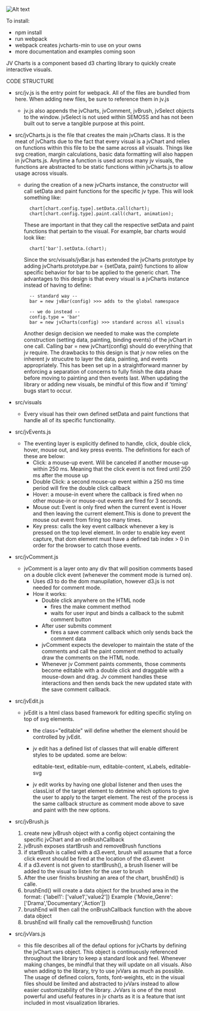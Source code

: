 ![Alt text](lib/jvLogo.png?raw=true "Title")

To install:
- npm install
- run webpack
- webpack creates jvcharts-min to use on your owns
- more documentation and examples coming soon

JV Charts is a component based d3 charting library to quickly create interactive visuals.


CODE STRUCTURE 

- src/jv.js is the entry point for webpack. All of the files are bundled from here. When adding new files, be sure to reference them in jv.js
    - jv.js also appends the jvCharts, jvComment, jvBrush, jvSelect objects to the window. jvSelect is not used within SEMOSS and has not been built out to serve a tangible purpose at this point. 

- src/jvCharts.js is the file that creates the main jvCharts class. It is the meat of jvCharts due to the fact that every visual is a jvChart and relies on functions within this file to be the same across all visuals. Things like svg creation, margin calculations, basic data formatting will also happen in jvCharts.js. Anytime a function is used across many jv visuals, the functions are abstracted to be static functions within jvCharts.js to allow usage across visuals. 

    - during the creation of a new jvCharts instance, the constructor will call setData and paint functions for the specific jv type. This will look something like:

            chart[chart.config.type].setData.call(chart);
            chart[chart.config.type].paint.call(chart, animation);

        These are important in that they call the respective setData and paint functions that pertain to the visual. For example, bar charts would look like:

            chart['bar'].setData.(chart);

        Since the src/visuals/jvBar.js has extended the jvCharts prototype by adding jvCharts.prototype.bar = {setData, paint} functions to allow specific behavior for bar to be applied to the generic chart. The advantages to this design is that every visual is a jvCharts instance instead of having to define:

            -- standard way --
            bar = new jvBar(config) >>> adds to the global namespace

            -- we do instead --
            config.type = 'bar'
            bar = new jvCharts(config) >>> standard across all visuals

        Another design decision we needed to make was the complete construction (setting data, painting, binding events) of the jvChart in one call. Calling bar = new jvChart(config) should do everything that jv require. The drawbacks to this design is that jv now relies on the inherent jv strucutre to layer the data, painting, and events appropriately. This has been set up in a straightforward manner by enforcing a separation of concerns to fully finish the data phase before moving to painting and then events last. When updating the library or adding new visuals, be mindful of this flow and if 'timing' bugs start to occur.        

- src/visuals
    - Every visual has their own defined setData and paint functions that handle all of its specific functionality.

- src/jvEvents.js
    - The eventing layer is explicitly defined to handle, click, double click, hover, mouse out, and key press events. The definitions for each of these are below:
        - Click: a mouse-up event. Will be canceled if another mouse-up within 250 ms. Meaning that the click event is not fired until 250 ms after the mouse up
        - Double Click: a second mouse-up event within a 250 ms time period will fire the double click callback
        - Hover: a mouse-in event where the callback is fired when no other mouse-in or mouse-out events are fired for 3 seconds.
        - Mouse out: Event is only fired when the current event is Hover and then leaving the current element.This is done to prevent the mouse out event from firing too many times.
        - Key press: calls the key event callback whenever a key is pressed on the top level element. In order to enable key event capture, that dom element must have a defined tab index > 0 in order for the browser to catch those events.

- src/jvComment.js
    - jvComment is a layer onto any div that will position comments based on a double click event (whenever the comment mode is turned on).
        - Uses d3 to do the dom manupilation, however d3.js is not needed for comment mode.
        - How it works:
            - Double click anywhere on the HTML node
                - fires the make comment method
                - waits for user input and binds a callback to the submit comment button
            - After user submits comment
                - fires a save comment callback which only sends back the comment data
            - jvComment expects the developer to maintain the state of the comments and call the paint comment method to actually draw the comments on the HTML node. 
            - Whenever jv Comment paints comments, those comments become editable with a double click and draggable with a mouse-down and drag. Jv comment handles these interactions and then sends back the new updated state with the save comment callback.

- src/jvEdit.js
    - jvEdit is a html class based framework for editing specific styling on top of svg elements.
        - the class="editable" will define whether the element should be controlled by jvEdit.
        - jv edit has a defined list of classes that will enable different styles to be updated. some are below:

            editable-text,
            editable-num,
            editable-content,
            xLabels,
            editable-svg

        - jv edit works by having one global listener and then uses the classList of the target element to detmine which options to give the user to apply to the target element. The rest of the process is the same callback structure as comment mode above to save and paint with the new options.

- src/jvBrush.js
    1. create new jvBrush object with a config object containing the specific jvChart and an onBrushCallback
    2. jvBrush exposes startBrush and removeBrush functions
    3. if startBrush is called with a d3.event, brush will assume that a force click event should be fired at the location of the d3.event
    4. if a d3.event is not given to startBrush(), a brush lisener will be added to the visual to listen for the user to brush
    5. After the user finishs brushing an area of the chart, brushEnd() is calle.
    6. brushEnd() will create a data object for the brushed area in the format:
        {'label1': ['value1','value2']}
        Example
        {'Movie_Genre': ['Drama','Documentary','Action']}
    7. brushEnd will then call the onBrushCallback function with the above data object
    8. brushEnd will finally call the removeBrush() function

- src/jvVars.js
    - this file describes all of the defaul options for jvCharts by defining the jvChart.vars object. This object is continuously referenced throughout the library to keep a standard look and feel. Whenever making changes, be mindful that they will update on all visuals. Also when adding to the library, try to use jvVars as much as possible. The usage of defined colors, fonts, font-weights, etc in the visual files should be limited and abstracted to jvVars instead to allow easier customizability of the library. JvVars is one of the most powerful and useful features in jv charts as it is a feature that isnt included in most visualization libraries.
